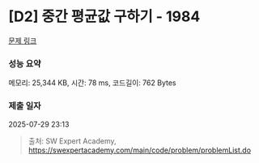 # [D2] 중간 평균값 구하기 - 1984 

[문제 링크](https://swexpertacademy.com/main/code/problem/problemDetail.do?contestProbId=AV5Pw_-KAdcDFAUq) 

### 성능 요약

메모리: 25,344 KB, 시간: 78 ms, 코드길이: 762 Bytes

### 제출 일자

2025-07-29 23:13



> 출처: SW Expert Academy, https://swexpertacademy.com/main/code/problem/problemList.do